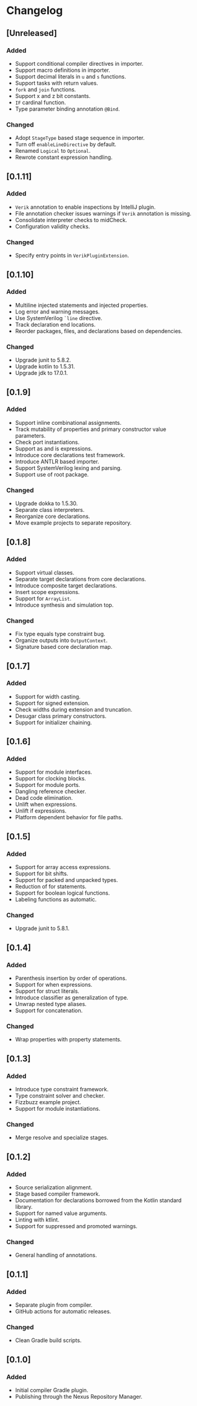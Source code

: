 # Changelog

## [Unreleased]
### Added
- Support conditional compiler directives in importer.
- Support macro definitions in importer.
- Support decimal literals in `u` and `s` functions.
- Support tasks with return values.
- `fork` and `join` functions.
- Support x and z bit constants.
- `IF` cardinal function.
- Type parameter binding annotation `@Bind`.

### Changed
- Adopt `StageType` based stage sequence in importer.
- Turn off `enableLineDirective` by default.
- Renamed `Logical` to `Optional`.
- Rewrote constant expression handling.

## [0.1.11]
### Added
- `Verik` annotation to enable inspections by IntelliJ plugin.
- File annotation checker issues warnings if `Verik` annotation is missing.
- Consolidate interpreter checks to midCheck.
- Configuration validity checks.

### Changed
- Specify entry points in `VerikPluginExtension`.

## [0.1.10]
### Added
- Multiline injected statements and injected properties.
- Log error and warning messages.
- Use SystemVerilog `` `line `` directive.
- Track declaration end locations.
- Reorder packages, files, and declarations based on dependencies.

### Changed
- Upgrade junit to 5.8.2.
- Upgrade kotlin to 1.5.31.
- Upgrade jdk to 17.0.1.

## [0.1.9]
### Added
- Support inline combinational assignments.
- Track mutability of properties and primary constructor value parameters.
- Check port instantiations.
- Support as and is expressions.
- Introduce core declarations test framework.
- Introduce ANTLR based importer.
- Support SystemVerilog lexing and parsing.
- Support use of root package.

### Changed
- Upgrade dokka to 1.5.30.
- Separate class interpreters.
- Reorganize core declarations.
- Move example projects to separate repository.

## [0.1.8]
### Added
- Support virtual classes.
- Separate target declarations from core declarations.
- Introduce composite target declarations.
- Insert scope expressions.
- Support for `ArrayList`.
- Introduce synthesis and simulation top.

### Changed
- Fix type equals type constraint bug.
- Organize outputs into `OutputContext`.
- Signature based core declaration map.

## [0.1.7]
### Added
- Support for width casting.
- Support for signed extension.
- Check widths during extension and truncation.
- Desugar class primary constructors.
- Support for initializer chaining.

## [0.1.6]
### Added
- Support for module interfaces.
- Support for clocking blocks.
- Support for module ports.
- Dangling reference checker.
- Dead code elimination.
- Unlift when expressions.
- Unlift if expressions.
- Platform dependent behavior for file paths.

## [0.1.5]
### Added
- Support for array access expressions.
- Support for bit shifts.
- Support for packed and unpacked types.
- Reduction of for statements.
- Support for boolean logical functions.
- Labeling functions as automatic.

### Changed
- Upgrade junit to 5.8.1.

## [0.1.4]
### Added
- Parenthesis insertion by order of operations.
- Support for when expressions.
- Support for struct literals.
- Introduce classifier as generalization of type.
- Unwrap nested type aliases.
- Support for concatenation.

### Changed
- Wrap properties with property statements.

## [0.1.3]
### Added
- Introduce type constraint framework.
- Type constraint solver and checker.
- Fizzbuzz example project.
- Support for module instantiations.

### Changed
- Merge resolve and specialize stages.

## [0.1.2]
### Added
- Source serialization alignment.
- Stage based compiler framework.
- Documentation for declarations borrowed from the Kotlin standard library.
- Support for named value arguments.
- Linting with ktlint.
- Support for suppressed and promoted warnings.

### Changed
- General handling of annotations.

## [0.1.1]
### Added
- Separate plugin from compiler.
- GitHub actions for automatic releases.

### Changed
- Clean Gradle build scripts.

## [0.1.0]
### Added
- Initial compiler Gradle plugin.
- Publishing through the Nexus Repository Manager.